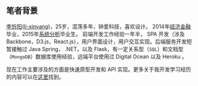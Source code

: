 ## 笔者背景

[李忻阳](http://stackoverflow.com/cv/lixinyang)([li-xinyang](https://github.com/li-xinyang))，25岁，混荡多年，钟爱科技，喜欢设计。
2014年[经济金融](https://www.rmit.edu.au/study-with-us/levels-of-study/undergraduate-study/bachelor-degrees/bp251)毕业，2015年[系统分析](https://www.iss.nus.edu.sg/graduate-programmes/programme/detail/graduate-diploma-in-systems-analysis)毕业生。
前端开发工作经验一年半， SPA 开发（涉及 Backbone，D3.js，React.js），用户界面设计，用户交互实现。后端服务开发短暂接触过 Java Spring， .NET，以及 Flask，有一定关系型（`SQL`）和文档型（`MongoDB`）数据库使用经验，远端平台使用过 Digital Ocean 以及 Heroku 。

现在工作主要涉及的方面是快速原型开发和 API 实现。更多关于我开发学习经历的内容可以在[这里](http://udacity.li-xinyang.com/)找到。
